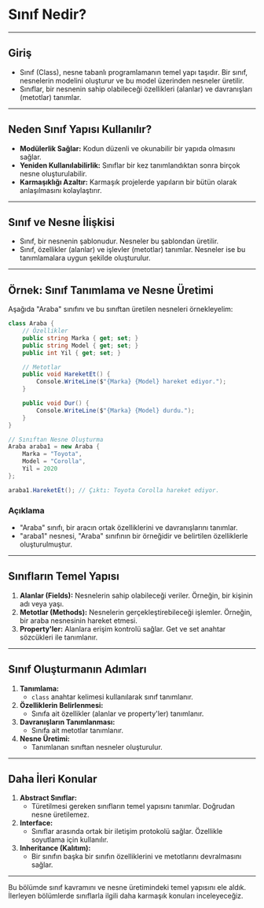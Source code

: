 # Sınıf Nedir?

---

## Giriş

- Sınıf (Class), nesne tabanlı programlamanın temel yapı taşıdır. Bir sınıf, nesnelerin modelini oluşturur ve bu model üzerinden nesneler üretilir.
- Sınıflar, bir nesnenin sahip olabileceği özellikleri (alanlar) ve davranışları (metotlar) tanımlar.

---

## Neden Sınıf Yapısı Kullanılır?

- **Modülerlik Sağlar:** Kodun düzenli ve okunabilir bir yapıda olmasını sağlar.
- **Yeniden Kullanılabilirlik:** Sınıflar bir kez tanımlandıktan sonra birçok nesne oluşturulabilir.
- **Karmaşıklığı Azaltır:** Karmaşık projelerde yapıların bir bütün olarak anlaşılmasını kolaylaştırır.

---

## Sınıf ve Nesne İlişkisi

- Sınıf, bir nesnenin şablonudur. Nesneler bu şablondan üretilir.
- Sınıf, özellikler (alanlar) ve işlevler (metotlar) tanımlar. Nesneler ise bu tanımlamalara uygun şekilde oluşturulur.

---

## Örnek: Sınıf Tanımlama ve Nesne Üretimi

Aşağıda "Araba" sınıfını ve bu sınıftan üretilen nesneleri örnekleyelim:

```csharp
class Araba {
    // Özellikler
    public string Marka { get; set; }
    public string Model { get; set; }
    public int Yil { get; set; }

    // Metotlar
    public void HareketEt() {
        Console.WriteLine($"{Marka} {Model} hareket ediyor.");
    }

    public void Dur() {
        Console.WriteLine($"{Marka} {Model} durdu.");
    }
}

// Sınıftan Nesne Oluşturma
Araba araba1 = new Araba {
    Marka = "Toyota",
    Model = "Corolla",
    Yil = 2020
};

araba1.HareketEt(); // Çıktı: Toyota Corolla hareket ediyor.
```

### Açıklama
- "Araba" sınıfı, bir aracın ortak özelliklerini ve davranışlarını tanımlar.
- "araba1" nesnesi, "Araba" sınıfının bir örneğidir ve belirtilen özelliklerle oluşturulmuştur.

---

## Sınıfların Temel Yapısı

1. **Alanlar (Fields):** Nesnelerin sahip olabileceği veriler. Örneğin, bir kişinin adı veya yaşı.
2. **Metotlar (Methods):** Nesnelerin gerçekleştirebileceği işlemler. Örneğin, bir araba nesnesinin hareket etmesi.
3. **Property'ler:** Alanlara erişim kontrolü sağlar. Get ve set anahtar sözcükleri ile tanımlanır.

---

## Sınıf Oluşturmanın Adımları

1. **Tanımlama:**
    - `class` anahtar kelimesi kullanılarak sınıf tanımlanır.
2. **Özelliklerin Belirlenmesi:**
    - Sınıfa ait özellikler (alanlar ve property'ler) tanımlanır.
3. **Davranışların Tanımlanması:**
    - Sınıfa ait metotlar tanımlanır.
4. **Nesne Üretimi:**
    - Tanımlanan sınıftan nesneler oluşturulur.

---

## Daha İleri Konular

1. **Abstract Sınıflar:**
    - Türetilmesi gereken sınıfların temel yapısını tanımlar. Doğrudan nesne üretilemez.
2. **Interface:**
    - Sınıflar arasında ortak bir iletişim protokolü sağlar. Özellikle soyutlama için kullanılır.
3. **Inheritance (Kalıtım):**
    - Bir sınıfın başka bir sınıfın özelliklerini ve metotlarını devralmasını sağlar.

---

Bu bölümde sınıf kavramını ve nesne üretimindeki temel yapısını ele aldık. İlerleyen bölümlerde sınıflarla ilgili daha karmaşık konuları inceleyeceğiz.

